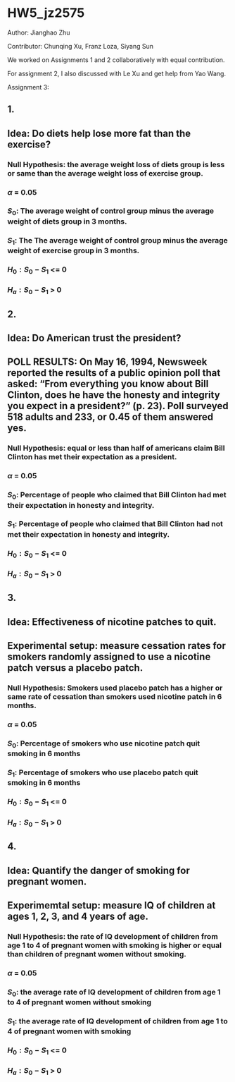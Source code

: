 # HW5_jz2575

Author: Jianghao Zhu

Contributor: Chunqing Xu, Franz Loza, Siyang Sun

We worked on Assignments 1 and 2 collaboratively with equal contribution. 

For assignment 2, I also discussed with Le Xu and get help from Yao Wang.



Assignment 3:

## 1. 

## Idea: Do diets help lose more fat than the exercise?

### Null Hypothesis: the average weight loss of diets group is less or same than the average weight loss of exercise group.
### $\alpha$ = 0.05

### $S_0:$ The average weight of control group minus the average weight of diets group in 3 months.

### $S_1:$ The The average weight of control group minus the average weight of exercise group in 3 months.

### $H_0: S_0 - S_1$ <= 0

### $H_a: S_0 - S_1$ >  0


## 2. 

## Idea: Do American trust the president? 
## POLL RESULTS: On May 16, 1994, Newsweek reported the results of a public opinion poll that asked: “From everything you know about Bill Clinton, does he have the honesty and integrity you expect in a president?” (p. 23). Poll surveyed 518 adults and 233, or 0.45 of them answered yes.

### Null Hypothesis: equal or less than half of americans claim Bill Clinton has met their expectation as a president.
### $\alpha$ = 0.05

### $S_0:$ Percentage of people who claimed that Bill Clinton had met their expectation in honesty and integrity.

### $S_1:$ Percentage of people who claimed that Bill Clinton had not met their expectation in honesty and integrity.

### $H_0: S_0 - S_1$ <= 0

### $H_a: S_0 - S_1$ >  0


## 3. 

## Idea: Effectiveness of nicotine patches to quit.
## Experimental setup: measure cessation rates for smokers randomly assigned to use a nicotine patch versus a placebo patch.

### Null Hypothesis: Smokers used placebo patch has a higher or same rate of cessation than smokers used nicotine patch in 6 months.
### $\alpha$ = 0.05

### $S_0:$ Percentage of smokers who use nicotine patch quit smoking in 6 months

### $S_1:$  Percentage of smokers who use placebo patch quit smoking in 6 months

### $H_0: S_0 - S_1$ <= 0

### $H_a: S_0 - S_1$ >  0


## 4. 

## Idea: Quantify the danger of smoking for pregnant women. 
## Experimemtal setup: measure IQ of children at ages 1, 2, 3, and 4 years of age.

### Null Hypothesis: the rate of IQ development of children from age 1 to 4 of pregnant women with smoking is higher or equal than children of pregnant women without smoking.
### $\alpha$ = 0.05

### $S_0:$ the average rate of IQ development of children from age 1 to 4 of pregnant women without smoking

### $S_1:$ the average rate of IQ development of children from age 1 to 4 of pregnant women with smoking

### $H_0: S_0 - S_1$ <= 0

### $H_a: S_0 - S_1$ >  0